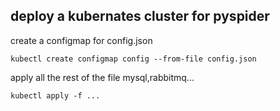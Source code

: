 
## deploy a kubernates cluster for pyspider

create a configmap for config.json
```
kubectl create configmap config --from-file config.json
```

apply all the rest of the file mysql,rabbitmq... 
```
kubectl apply -f ...
```

